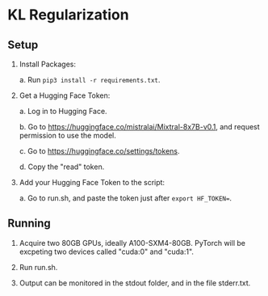 # KL Regularization

## Setup

1. Install Packages:

    a. Run `pip3 install -r requirements.txt`.

2. Get a Hugging Face Token:

    a. Log in to Hugging Face.

    b. Go to https://huggingface.co/mistralai/Mixtral-8x7B-v0.1, and request permission to use the model.

    c. Go to https://huggingface.co/settings/tokens.

    d. Copy the "read" token.

3. Add your Hugging Face Token to the script:

    a. Go to run.sh, and paste the token just after `export HF_TOKEN=`.

## Running

1. Acquire two 80GB GPUs, ideally A100-SXM4-80GB. PyTorch will be excpeting two devices called "cuda:0" and "cuda:1".

2. Run run.sh.

3. Output can be monitored in the stdout folder, and in the file stderr.txt.

